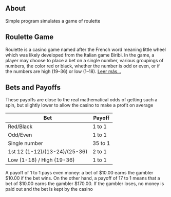 ## About
Simple program simulates a game of roulette

## Roulette Game
Roulette is a casino game named after the French word meaning little wheel which was likely developed from the Italian game Biribi. In the game, a player may choose to place a bet on a single number, various groupings of numbers, the color red or black, whether the number is odd or even, or if the numbers are high (19–36) or low (1–18).  [Leer más...](https://en.wikipedia.org/wiki/Roulette)

## Bets and Payoffs
These payoffs are close to the real mathematical odds of getting such a spin, but slightly lower to allow the casino to make a profit on average

| Bet | Payoff |
| ------------- | ------------- |
| Red/Black  | 1 to 1  |
| Odd/Even | 1 to 1 |
| Single number | 35 to 1 |
| 1st 12 (1-12)/(13-24)/(25-36) | 2 to 1 |
| Low (1-18) / High (19-36) | 1 to 1 |

A payoff of 1 to 1 pays even money: a bet of $10.00 earns the gambler $10.00 if the bet wins. On the other hand, a payoff of 17 to 1 means that a bet of $10.00 earns the gambler $170.00. If the gambler loses, no money is paid out and the bet is kept by the casino
